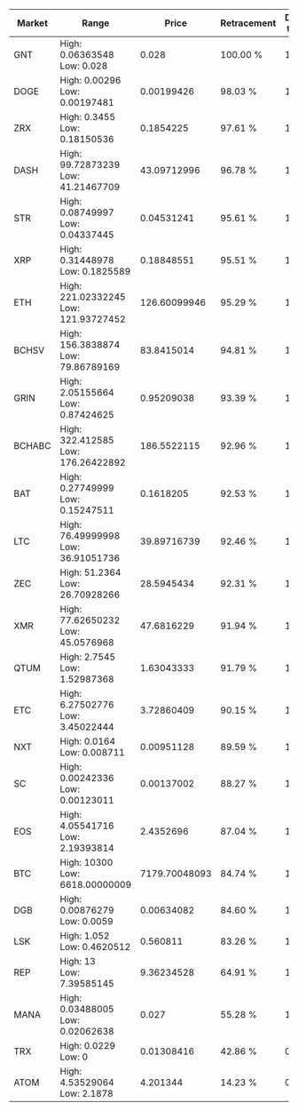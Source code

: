 | Market | Range | Price| Retracement | Doubles to 50% |
| --- | --- | --- | --- | --- |
| GNT | High: 0.06363548<br />Low: 0.028 | 0.028 | 100.00 % | 1.64 |
| DOGE | High: 0.00296<br />Low: 0.00197481 | 0.00199426 | 98.03 % | 1.24 |
| ZRX | High: 0.3455<br />Low: 0.18150536 | 0.1854225 | 97.61 % | 1.42 |
| DASH | High: 99.72873239<br />Low: 41.21467709 | 43.09712996 | 96.78 % | 1.64 |
| STR | High: 0.08749997<br />Low: 0.04337445 | 0.04531241 | 95.61 % | 1.44 |
| XRP | High: 0.31448978<br />Low: 0.1825589 | 0.18848551 | 95.51 % | 1.32 |
| ETH | High: 221.02332245<br />Low: 121.93727452 | 126.60099946 | 95.29 % | 1.35 |
| BCHSV | High: 156.3838874<br />Low: 79.86789169 | 83.8415014 | 94.81 % | 1.41 |
| GRIN | High: 2.05155664<br />Low: 0.87424625 | 0.95209038 | 93.39 % | 1.54 |
| BCHABC | High: 322.412585<br />Low: 176.26422892 | 186.5522115 | 92.96 % | 1.34 |
| BAT | High: 0.27749999<br />Low: 0.15247511 | 0.1618205 | 92.53 % | 1.33 |
| LTC | High: 76.49999998<br />Low: 36.91051736 | 39.89716739 | 92.46 % | 1.42 |
| ZEC | High: 51.2364<br />Low: 26.70928266 | 28.5945434 | 92.31 % | 1.36 |
| XMR | High: 77.62650232<br />Low: 45.0576968 | 47.6816229 | 91.94 % | 1.29 |
| QTUM | High: 2.7545<br />Low: 1.52987368 | 1.63043333 | 91.79 % | 1.31 |
| ETC | High: 6.27502776<br />Low: 3.45022444 | 3.72860409 | 90.15 % | 1.30 |
| NXT | High: 0.0164<br />Low: 0.008711 | 0.00951128 | 89.59 % | 1.32 |
| SC | High: 0.00242336<br />Low: 0.00123011 | 0.00137002 | 88.27 % | 1.33 |
| EOS | High: 4.05541716<br />Low: 2.19393814 | 2.4352696 | 87.04 % | 1.28 |
| BTC | High: 10300<br />Low: 6618.00000009 | 7179.70048093 | 84.74 % | 1.18 |
| DGB | High: 0.00876279<br />Low: 0.0059 | 0.00634082 | 84.60 % | 1.16 |
| LSK | High: 1.052<br />Low: 0.4620512 | 0.560811 | 83.26 % | 1.35 |
| REP | High: 13<br />Low: 7.39585145 | 9.36234528 | 64.91 % | 1.09 |
| MANA | High: 0.03488005<br />Low: 0.02062638 | 0.027 | 55.28 % | 1.03 |
| TRX | High: 0.0229<br />Low: 0 | 0.01308416 | 42.86 % | 0.00 |
| ATOM | High: 4.53529064<br />Low: 2.1878 | 4.201344 | 14.23 % | 0.00 |
